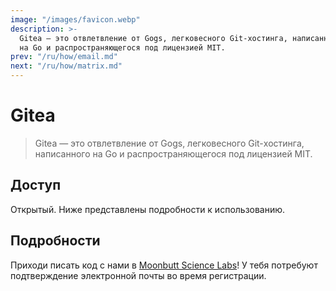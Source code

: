 ```yaml
---
image: "/images/favicon.webp"
description: >-
  Gitea — это отвлетвление от Gogs, легковесного Git-хостинга, написанного
  на Go и распространяющегося под лицензией MIT.
prev: "/ru/how/email.md"
next: "/ru/how/matrix.md"
---
```


# Gitea

> Gitea — это отвлетвление от Gogs, легковесного Git-хостинга, написанного на Go и распространяющегося под лицензией MIT.

## Доступ

Открытый. Ниже представлены подробности к использованию.

## Подробности

Приходи писать код с нами в [Moonbutt Science Labs](https://moonbutt.science)! У тебя потребуют подтверждение электронной почты во время регистрации.
